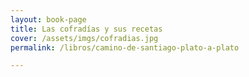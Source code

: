 ```yaml
---
layout: book-page
title: Las cofradías y sus recetas
cover: /assets/imgs/cofradias.jpg
permalink: /libros/camino-de-santiago-plato-a-plato

---
```

